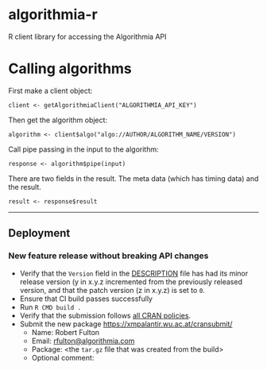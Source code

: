 # algorithmia-r
R client library for accessing the Algorithmia API

# Calling algorithms
First make a client object:

```
client <- getAlgorithmiaClient("ALGORITHMIA_API_KEY")
```

Then get the algorithm object:

```
algorithm <- client$algo("algo://AUTHOR/ALGORITHM_NAME/VERSION")
```

Call pipe passing in the input to the algorithm:

```
response <- algorithm$pipe(input)
```

There are two fields in the result. The meta data (which has timing data) and the result.

```
result <- response$result
```

* * * * *

## Deployment

### New feature release without breaking API changes

* Verify that the `Version` field in the [DESCRIPTION](DESCRIPTION) file has had its minor release version (y in x.y.z incremented from the previously released version, and that the patch version (z in x.y.z) is set to `0`.
* Ensure that CI build passes successfully
* Run `R CMD build .`
* Verify that the submission follows [all CRAN policies](https://cran.r-project.org/web/packages/policies.html).
* Submit the new package https://xmpalantir.wu.ac.at/cransubmit/
  * Name: Robert Fulton
  * Email: rfulton@algorithmia.com
  * Package: <the `tar.gz` file that was created from the build>
  * Optional comment: <leave blank>
